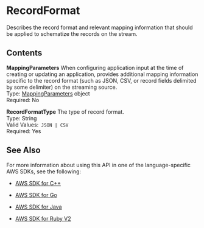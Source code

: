 # RecordFormat<a name="API_RecordFormat"></a>

 Describes the record format and relevant mapping information that should be applied to schematize the records on the stream\. 

## Contents<a name="API_RecordFormat_Contents"></a>

 **MappingParameters**   <a name="analytics-Type-RecordFormat-MappingParameters"></a>
When configuring application input at the time of creating or updating an application, provides additional mapping information specific to the record format \(such as JSON, CSV, or record fields delimited by some delimiter\) on the streaming source\.  
Type: [MappingParameters](API_MappingParameters.md) object  
Required: No

 **RecordFormatType**   <a name="analytics-Type-RecordFormat-RecordFormatType"></a>
The type of record format\.  
Type: String  
Valid Values:` JSON | CSV`   
Required: Yes

## See Also<a name="API_RecordFormat_SeeAlso"></a>

For more information about using this API in one of the language\-specific AWS SDKs, see the following:

+  [AWS SDK for C\+\+](http://docs.aws.amazon.com/goto/SdkForCpp/kinesisanalytics-2015-08-14/RecordFormat) 

+  [AWS SDK for Go](http://docs.aws.amazon.com/goto/SdkForGoV1/kinesisanalytics-2015-08-14/RecordFormat) 

+  [AWS SDK for Java](http://docs.aws.amazon.com/goto/SdkForJava/kinesisanalytics-2015-08-14/RecordFormat) 

+  [AWS SDK for Ruby V2](http://docs.aws.amazon.com/goto/SdkForRubyV2/kinesisanalytics-2015-08-14/RecordFormat) 